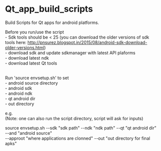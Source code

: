 # Qt_app_build_scripts
Build Scripts for Qt apps for android platforms.

Before you run/use the script<br />
    - Sdk tools should be < 25 (you can download the older versions of sdk tools here: http://pnsurez.blogspot.in/2015/08/android-sdk-download-older-versions.html) <br />
    - download sdk and update sdkmanager with latest API plaforms<br />
    - download latest ndk<br />
    - download latest Qt tools<br />
<br />

Run 'source envsetup.sh' to set<br />
    - android source directory<br />
    - android sdk<br />
    - android ndk<br />
    - qt android dir<br />
    - out directory<br />

e.g.<br />
(Note: one can also run the script directory, script will ask for inputs)<br />

source envsetup.sh --sdk "sdk path" --ndk "ndk path" --qt "qt android dir" --and "android source" \
                    --approot "where applications are clonned" --out "out directory for final apks"
